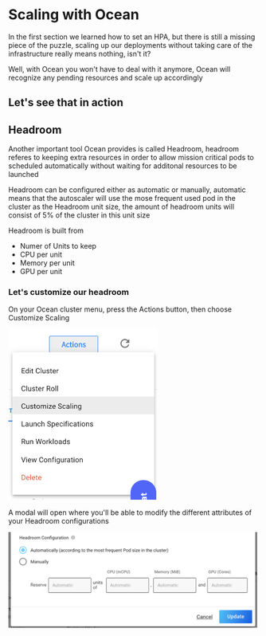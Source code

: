 # Scaling with Ocean
In the first section we learned how to set an HPA, but there is still a missing piece of the puzzle, scaling up our deployments without taking care of the infrastructure really means nothing, isn't it?

Well, with Ocean you won't have to deal with it anymore, Ocean will recognize any pending resources and scale up accordingly

## Let's see that in action

## Headroom
Another important tool Ocean provides is called Headroom, headroom referes to keeping extra resources in order to allow mission critical pods to scheduled automatically without waiting for additonal resources to be launched

Headroom can be configured either as automatic or manually, automatic means that the autoscaler will use the mose frequent used pod in the cluster as the Headroom unit size, the amount of headroom units will consist of 5% of the cluster in this unit size

Headroom is built from 
* Numer of Units to keep
* CPU per unit
* Memory per unit
* GPU per unit

### Let's customize our headroom
On your Ocean cluster menu, press the Actions button, then choose Customize Scaling

<img src="./images/cus-scaling.png" alt="Customize Scaling" width="300">

A modal will open where you'll be able to modify the different attributes of your Headroom configurations

<img src="./images/headroom.png" alt="Headroom" width="500">
